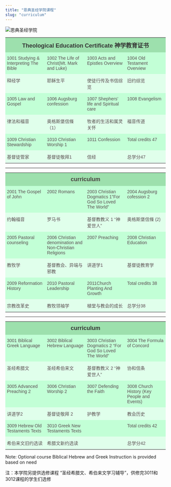```yaml
---
title: "恩典圣经学院课程"
slug: "curriculum"
---
```


![恩典圣经学院](/images/top.jpg#center "恩典圣经学院")

<style type="text/css">
.tg  {border-collapse:collapse;border-spacing:0;border-color:#bbb;margin:0px auto;}
.tg td{font-family:Arial, sans-serif;font-size:14px;padding:10px 5px;border-style:solid;border-width:0px;overflow:hidden;word-break:normal;border-color:#bbb;color:#594F4F;background-color:#E0FFEB;}
.tg th{font-family:Arial, sans-serif;font-size:14px;font-weight:normal;padding:10px 5px;border-style:solid;border-width:0px;overflow:hidden;word-break:normal;border-color:#bbb;color:#493F3F;background-color:#9DE0AD;}
.tg .tg-rmb8{background-color:#C2FFD6;vertical-align:top;width:25%}
.tg .tg-lbrh{font-weight:bold;font-size:large;color:#343434;vertical-align:top}
.tg .tg-yw4l{vertical-align:top}
@media screen and (max-width: 767px) {.tg {width: auto !important;}.tg col {width: auto !important;}.tg-wrap {overflow-x: auto;-webkit-overflow-scrolling: touch;margin: auto 0px;}}</style>
<div class="tg-wrap"><table class="tg">
  <tr>
    <th class="tg-lbrh" colspan="4">Theological Education Certificate 神学教育证书</th>
  </tr>
  <tr>
    <td class="tg-rmb8">1001 Studying &amp; Interpreting The Bible</td>
    <td class="tg-rmb8">1002 The Life of Christ(Mt. Mark and Luke)</td>
    <td class="tg-rmb8">1003 Acts and Epistles Overview</td>
    <td class="tg-rmb8">1004 Old Testament Overview</td>
  </tr>
  <tr>
    <td class="tg-yw4l">释经学</td>
    <td class="tg-yw4l">耶稣生平</td>
    <td class="tg-yw4l">使徒行传及书信综览</td>
    <td class="tg-yw4l">旧约综览</td>
  </tr>
  <tr>
    <td class="tg-rmb8">1005 Law and Gospel</td>
    <td class="tg-rmb8">1006 Augsburg confession</td>
    <td class="tg-rmb8">1007 Shephers’ life and Spiritual care</td>
    <td class="tg-rmb8">1008 Evangelism</td>
  </tr>
  <tr>
    <td class="tg-yw4l">律法和福音</td>
    <td class="tg-yw4l">奥格斯堡信條 （1）</td>
    <td class="tg-yw4l">牧者的生活和属灵关怀</td>
    <td class="tg-yw4l">福音传道</td>
  </tr>
  <tr>
    <td class="tg-rmb8">1009 Christian Stewardship</td>
    <td class="tg-rmb8">1010 Christian Worship 1</td>
    <td class="tg-rmb8">1011 Confession</td>
    <td class="tg-rmb8">Total credits 47</td>
  </tr>
  <tr>
    <td class="tg-yw4l">基督徒管家</td>
    <td class="tg-yw4l">基督徒敬拜1</td>
    <td class="tg-yw4l">信经</td>
    <td class="tg-yw4l">总学分47</td>
  </tr>
</table></div>

---

<style type="text/css">
.tg  {border-collapse:collapse;border-spacing:0;border-color:#bbb;margin:0px auto;}
.tg td{font-family:Arial, sans-serif;font-size:14px;padding:10px 5px;border-style:solid;border-width:0px;overflow:hidden;word-break:normal;border-color:#bbb;color:#594F4F;background-color:#E0FFEB;}
.tg th{font-family:Arial, sans-serif;font-size:14px;font-weight:normal;padding:10px 5px;border-style:solid;border-width:0px;overflow:hidden;word-break:normal;border-color:#bbb;color:#493F3F;background-color:#9DE0AD;}
.tg .tg-5jn8{font-weight:bold;font-size:large;vertical-align:top;width:25%}
.tg .tg-rmb8{background-color:#C2FFD6;vertical-align:top}
.tg .tg-yw4l{vertical-align:top}
@media screen and (max-width: 767px) {.tg {width: auto !important;}.tg col {width: auto !important;}.tg-wrap {overflow-x: auto;-webkit-overflow-scrolling: touch;margin: auto 0px;}}</style>
<div class="tg-wrap"><table class="tg">
  <tr>
    <th class="tg-5jn8" colspan="4">curriculum<!--Bachelor of Divinity 道学学士--></th>
  </tr>
  <tr>
    <td class="tg-rmb8">2001 The Gospel of John</td>
    <td class="tg-rmb8">2002 Romans</td>
    <td class="tg-rmb8">2003 Christian Dogmatics 1”For God So Loved The World”</td>
    <td class="tg-rmb8">2004 Augsburg cofession 2</td>
  </tr>
  <tr>
    <td class="tg-yw4l">约翰福音</td>
    <td class="tg-yw4l">罗马书</td>
    <td class="tg-yw4l">基督教教义 1 “神爱世人”</td>
    <td class="tg-yw4l">奥格斯堡信條 (2)</td>
  </tr>
  <tr>
    <td class="tg-rmb8">2005 Pastoral counseling</td>
    <td class="tg-rmb8">2006 Christian denomination and Non-Christian Religions</td>
    <td class="tg-rmb8">2007 Preaching</td>
    <td class="tg-rmb8">2008 Christian Education</td>
  </tr>
  <tr>
    <td class="tg-yw4l">教牧学</td>
    <td class="tg-yw4l">基督教会、异端与邪教</td>
    <td class="tg-yw4l">讲道学1</td>
    <td class="tg-yw4l">基督徒教育学</td>
  </tr>
  <tr>
    <td class="tg-rmb8">2009 Reformation History</td>
    <td class="tg-rmb8">2010 Pastoral Leadership</td>
    <td class="tg-rmb8">2011Church Planting And Growth</td>
    <td class="tg-rmb8">Total credits 38</td>
  </tr>
  <tr>
    <td class="tg-yw4l">宗教改革史</td>
    <td class="tg-yw4l">教牧领袖学</td>
    <td class="tg-yw4l">植堂与教会的成长</td>
    <td class="tg-yw4l">总学分38</td>
  </tr>
</table></div>

---

<style type="text/css">
.tg  {border-collapse:collapse;border-spacing:0;border-color:#bbb;margin:0px auto;}
.tg td{font-family:Arial, sans-serif;font-size:14px;padding:10px 5px;border-style:solid;border-width:0px;overflow:hidden;word-break:normal;border-color:#bbb;color:#594F4F;background-color:#E0FFEB;}
.tg th{font-family:Arial, sans-serif;font-size:14px;font-weight:normal;padding:10px 5px;border-style:solid;border-width:0px;overflow:hidden;word-break:normal;border-color:#bbb;color:#493F3F;background-color:#9DE0AD;}
.tg .tg-rmb8{background-color:#C2FFD6;vertical-align:top;width:25%}
.tg .tg-k5wb{font-weight:bold;font-size:large;color:#343434;vertical-align:top}
.tg .tg-yw4l{vertical-align:top}
@media screen and (max-width: 767px) {.tg {width: auto !important;}.tg col {width: auto !important;}.tg-wrap {overflow-x: auto;-webkit-overflow-scrolling: touch;margin: auto 0px;}}</style>
<div class="tg-wrap"><table class="tg">
  <tr>
    <th class="tg-k5wb" colspan="4">curriculum<!---Master of Divinity 道学硕士--></th>
  </tr>
  <tr>
    <td class="tg-rmb8">3001 Biblical Greek Language</td>
    <td class="tg-rmb8">3002 Biblical Hebrew Language</td>
    <td class="tg-rmb8">3003 Christian Dogmatics 2 “For God So Loved The World”</td>
    <td class="tg-rmb8">3004 The Formula of Concord</td>
  </tr>
  <tr>
    <td class="tg-yw4l">圣经希腊文</td>
    <td class="tg-yw4l">圣经希伯来文</td>
    <td class="tg-yw4l">基督教教义 2 “神爱世人”</td>
    <td class="tg-yw4l">协和信条</td>
  </tr>
  <tr>
    <td class="tg-rmb8">3005 Advanced Preaching 2</td>
    <td class="tg-rmb8">3006 Christian Worship 2</td>
    <td class="tg-rmb8">3007 Defending the Faith</td>
    <td class="tg-rmb8">3008 Church History (Key People and Events)</td>
  </tr>
  <tr>
    <td class="tg-yw4l">讲道学2</td>
    <td class="tg-yw4l">基督徒敬拜 2</td>
    <td class="tg-yw4l">护教学</td>
    <td class="tg-yw4l">教会历史</td>
  </tr>
  <tr>
    <td class="tg-rmb8">3009 Hebrew Old Testaments Texts</td>
    <td class="tg-rmb8">3010 Greek New Testaments Texts</td>
    <td class="tg-rmb8"></td>
    <td class="tg-rmb8">Total credits 42</td>
  </tr>
  <tr>
    <td class="tg-yw4l">希伯来文旧约选读</td>
    <td class="tg-yw4l">希腊文新约选读</td>
    <td class="tg-yw4l"></td>
    <td class="tg-yw4l">总学分42</td>
  </tr>
</table></div>

Note: Optional course Biblical Hebrew and Greek Instruction is provided based on need

注：本学院另提供选修课程 “圣经希腊文、希伯来文学习辅导”，供修完3011和3012课程的学生们选修
